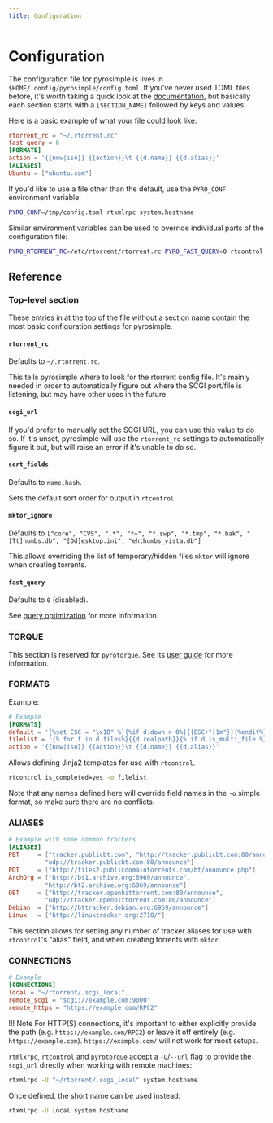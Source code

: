 ```yaml
---
title: Configuration
---
```


# Configuration

The configuration file for pyrosimple is lives in `$HOME/.config/pyrosimple/config.toml`. If you've
never used TOML files before, it's worth taking a quick look at the [documentation](https://toml.io/),
but basically each section starts with a `[SECTION_NAME]` followed by keys and values.

Here is a basic example of what your file could look like:
```toml
rtorrent_rc = "~/.rtorrent.rc"
fast_query = 0
[FORMATS]
action = '{{now|iso}} {{action}}\t {{d.name}} {{d.alias}}'
[ALIASES]
Ubuntu = ["ubuntu.com"]
```

If you'd like to use a file other than the default, use the `PYRO_CONF` environment variable:
```bash
PYRO_CONF=/tmp/config.toml rtxmlrpc system.hostname
```
Similar environment variables can be used to override individual parts of the configuration file:
```bash
PYRO_RTORRENT_RC=/etc/rtorrent/rtorrent.rc PYRO_FAST_QUERY=0 rtcontrol //
```

## Reference

### Top-level section

These entries in at the top of the file without a section name
contain the most basic configuration settings for pyrosimple.

#### `rtorrent_rc`

Defaults to `~/.rtorrent.rc`.

This tells pyrosimple where to look for the rtorrent config file. It's mainly
needed in order to automatically figure out where the SCGI port/file is listening,
but may have other uses in the future.

####  `scgi_url`

If you'd prefer to manually set the SCGI URL, you can use this value to do so. If it's
unset, pyrosimple will use the `rtorrent_rc` settings to automatically figure it out,
but will raise an error if it's unable to do so.

#### `sort_fields`

Defaults to `name,hash`.

Sets the default sort order for output in `rtcontrol`.

#### `mktor_ignore`

Defaults to `["core", "CVS", ".*", "*~", "*.swp", "*.tmp", "*.bak", "[Tt]humbs.db", "[Dd]esktop.ini", "ehthumbs_vista.db"]`

This allows overriding the list of temporary/hidden files `mktor` will ignore when creating torrents.

#### `fast_query`

Defaults to `0` (disabled).

See [query optimization](experimental.md#query-optimization) for more information.

### TORQUE

This section is reserved for `pyrotorque`. See its [user guide](/usage-pyrotorque/) for more information.

### FORMATS

Example:
```toml
# Example
[FORMATS]
default = '{%set ESC = "\x1B" %}{%if d.down > 0%}{{ESC+"[1m"}}{%endif%}{%if d.is_open%}O{%else%} {%endif%}{%if  d.is_active%}A{%else%} {%endif%}{%if not d.is_complete%}{{ESC+"[36m"}}{{ "{:>3}".format(d.done | round | int) }}{{ESC+"[0m"}}{%else%}  D{%endif%} {{"{:>10}".format(d.size | filesizeformat(True))}} {%if d.message%}{{ESC+"[31m"}}{%endif%} {{d.alias.rjust(3)}}{{ESC+"[0m"}} {%if d.down > 0%}{{ESC+"[1m"}}{%endif%}{{d.name}}{{ESC+"[0m"}}'
filelist = '{% for f in d.files%}{{d.realpath}}{% if d.is_multi_file %}/{{f.path}}{% endif %}{% if loop.index != loop.length %}\n{% endif %}{% endfor %}'
action = '{{now|iso}} {{action}}\t {{d.name}} {{d.alias}}'
```

Allows defining Jinja2 templates for use with `rtcontrol`.

```bash
rtcontrol is_completed=yes -o filelist
```

Note that any names defined here will override field names in the `-o` simple format, so make sure there
are no conflicts.

### ALIASES

```toml
# Example with some common trackers
[ALIASES]
PBT     = ["tracker.publicbt.com", "http://tracker.publicbt.com:80/announce",
          "udp://tracker.publicbt.com:80/announce"]
PDT     = ["http://files2.publicdomaintorrents.com/bt/announce.php"]
ArchOrg = ["http://bt1.archive.org:6969/announce",
          "http://bt2.archive.org:6969/announce"]
OBT     = ["http://tracker.openbittorrent.com:80/announce",
          "udp://tracker.openbittorrent.com:80/announce"]
Debian  = ["http://bttracker.debian.org:6969/announce"]
Linux   = ["http://linuxtracker.org:2710/"]
```

This section allows for setting any number of tracker aliases for use with `rtcontrol`'s
"alias" field, and when creating torrents with `mktor`.


### CONNECTIONS

```toml
# Example
[CONNECTIONS]
local = "~/rtorrent/.scgi_local"
remote_scgi = "scgi://example.com:9000"
remote_https = "https://example.com/RPC2"
```

!!! Note
    For HTTP(S) connections, it's important to either explicitly provide the path (e.g. `https://example.com/RPC2`) or leave it off entirely
    (e.g. `https://example.com`). `https://example.com/` will not work for most setups.

`rtmlxrpc`, `rtcontrol` and `pyrotorque` accept a `-U`/`--url` flag to provide the `scgi_url` directly when working with remote machines:
```bash
rtxmlrpc -U "~/rtorrent/.scgi_local" system.hostname
```

Once defined, the short name can be used instead:
```bash
rtxmlrpc -U local system.hostname
```
